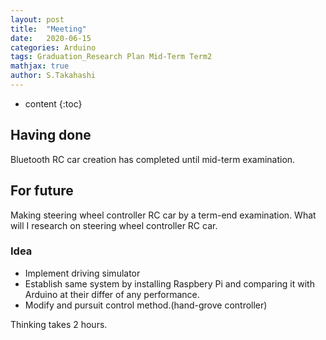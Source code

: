 ```yaml
---
layout: post
title:  "Meeting"
date:   2020-06-15
categories: Arduino
tags: Graduation_Research Plan Mid-Term Term2
mathjax: true
author: S.Takahashi
---
```


* content
{:toc}

## Having done

Bluetooth RC car creation has completed until mid-term examination.

## For future

Making steering wheel controller RC car by a term-end examination.
What will I research on steering wheel controller RC car.

### Idea

- Implement driving simulator
- Establish same system by installing Raspbery Pi and comparing it with Arduino at their differ of any performance.
- Modify and pursuit control method.(hand-grove controller)

Thinking takes 2 hours.